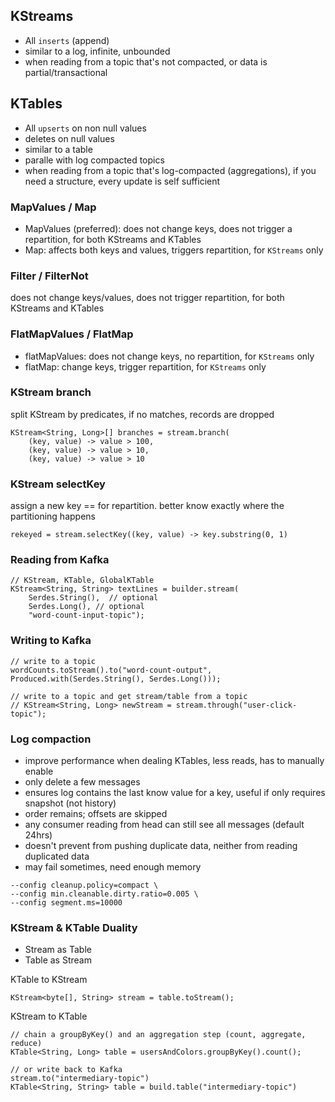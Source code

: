 KStreams
----------------------------
- All `inserts` (append)
- similar to a log, infinite, unbounded
- when reading from a topic that's not compacted, or data is partial/transactional

## KTables
- All `upserts` on non null values
- deletes on null values
- similar to a table
- paralle with log compacted topics
- when reading from a topic that's log-compacted (aggregations), if you need a structure, every update is self sufficient

### MapValues / Map
- MapValues (preferred): does not change keys, does not trigger a repartition, for both KStreams and KTables
- Map: affects both keys and values, triggers repartition, for `KStreams` only

### Filter / FilterNot
does not change keys/values, does not trigger repartition, for both KStreams and KTables

### FlatMapValues / FlatMap
- flatMapValues: does not change keys, no repartition, for `KStreams` only
- flatMap: change keys, trigger repartition, for `KStreams` only

### KStream branch
split KStream by predicates, if no matches, records are dropped
```
KStream<String, Long>[] branches = stream.branch(
    (key, value) -> value > 100,
    (key, value) -> value > 10,
    (key, value) -> value > 10
```

### KStream selectKey
assign a new key == for repartition. better know exactly where the partitioning happens
```
rekeyed = stream.selectKey((key, value) -> key.substring(0, 1)
```

### Reading from Kafka
```
// KStream, KTable, GlobalKTable
KStream<String, String> textLines = builder.stream(
    Serdes.String(),  // optional
    Serdes.Long(), // optional
    "word-count-input-topic");
```


### Writing to Kafka
```
// write to a topic
wordCounts.toStream().to("word-count-output", Produced.with(Serdes.String(), Serdes.Long()));

// write to a topic and get stream/table from a topic
// KStream<String, Long> newStream = stream.through("user-click-topic");
```

### Log compaction
- improve performance when dealing KTables, less reads, has to manually enable
- only delete a few messages
- ensures log contains the last know value for a key, useful if only requires snapshot (not history)
- order remains; offsets are skipped
- any consumer reading from head can still see all messages (default 24hrs)
- doesn't prevent from pushing duplicate data, neither from reading duplicated data
- may fail sometimes, need enough memory
```
--config cleanup.policy=compact \
--config min.cleanable.dirty.ratio=0.005 \
--config segment.ms=10000
```

### KStream & KTable Duality
- Stream as Table
- Table as Stream

KTable to KStream
```
KStream<byte[], String> stream = table.toStream();
```

KStream to KTable
```
// chain a groupByKey() and an aggregation step (count, aggregate, reduce)
KTable<String, Long> table = usersAndColors.groupByKey().count();

// or write back to Kafka
stream.to("intermediary-topic")
KTable<String, String> table = build.table("intermediary-topic")
```

